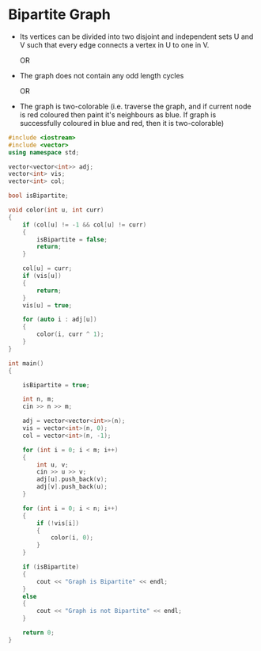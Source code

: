 # Bipartite Graph

- Its vertices can be divided into two disjoint and independent sets U and V such that every 
edge connects a vertex in U to one in V.

    OR

- The graph does not contain any odd length cycles

    OR

- The graph is two-colorable (i.e. traverse the graph, and if current node is red coloured then paint
it's neighbours as blue. If graph is successfully coloured in blue and red, then it is two-colorable)

```cpp
#include <iostream>
#include <vector>
using namespace std;

vector<vector<int>> adj;
vector<int> vis;
vector<int> col;

bool isBipartite;

void color(int u, int curr)
{
    if (col[u] != -1 && col[u] != curr)
    {
        isBipartite = false;
        return;
    }

    col[u] = curr;
    if (vis[u])
    {
        return;
    }
    vis[u] = true;

    for (auto i : adj[u])
    {
        color(i, curr ^ 1);
    }
}

int main()
{

    isBipartite = true;

    int n, m;
    cin >> n >> m;

    adj = vector<vector<int>>(n);
    vis = vector<int>(n, 0);
    col = vector<int>(n, -1);

    for (int i = 0; i < m; i++)
    {
        int u, v;
        cin >> u >> v;
        adj[u].push_back(v);
        adj[v].push_back(u);
    }

    for (int i = 0; i < n; i++)
    {
        if (!vis[i])
        {
            color(i, 0);
        }
    }

    if (isBipartite)
    {
        cout << "Graph is Bipartite" << endl;
    }
    else
    {
        cout << "Graph is not Bipartite" << endl;
    }

    return 0;
}

```